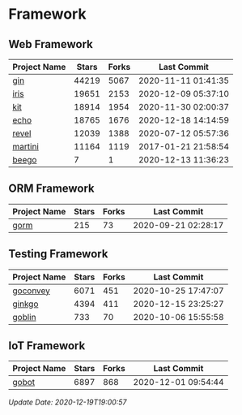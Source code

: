 # Framework

## Web Framework
| Project Name | Stars | Forks | Last Commit |
| ------------ | ----- | ----- | ----------- |
| [gin](https://github.com/gin-gonic/gin) | 44219 | 5067 | 2020-11-11 01:41:35 |
| [iris](https://github.com/kataras/iris) | 19651 | 2153 | 2020-12-09 05:37:10 |
| [kit](https://github.com/go-kit/kit) | 18914 | 1954 | 2020-11-30 02:00:37 |
| [echo](https://github.com/labstack/echo) | 18765 | 1676 | 2020-12-18 14:14:59 |
| [revel](https://github.com/revel/revel) | 12039 | 1388 | 2020-07-12 05:57:36 |
| [martini](https://github.com/go-martini/martini) | 11164 | 1119 | 2017-01-21 21:58:54 |
| [beego](https://github.com/astaxie/beego) | 7 | 1 | 2020-12-13 11:36:23 |

## ORM Framework
| Project Name | Stars | Forks | Last Commit |
| ------------ | ----- | ----- | ----------- |
| [gorm](https://github.com/jinzhu/gorm) | 215 | 73 | 2020-09-21 02:28:17 |

## Testing Framework
| Project Name | Stars | Forks | Last Commit |
| ------------ | ----- | ----- | ----------- |
| [goconvey](https://github.com/smartystreets/goconvey) | 6071 | 451 | 2020-10-25 17:47:07 |
| [ginkgo](https://github.com/onsi/ginkgo) | 4394 | 411 | 2020-12-15 23:25:27 |
| [goblin](https://github.com/franela/goblin) | 733 | 70 | 2020-10-06 15:55:58 |

## IoT Framework
| Project Name | Stars | Forks | Last Commit |
| ------------ | ----- | ----- | ----------- |
| [gobot](https://github.com/hybridgroup/gobot) | 6897 | 868 | 2020-12-01 09:54:44 |

*Update Date: 2020-12-19T19:00:57*
